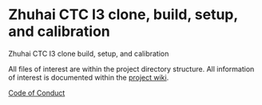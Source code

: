 # Zhuhai CTC I3 clone, build, setup, and calibration
Zhuhai CTC I3 clone build, setup, and calibration

All files of interest are within the project directory structure. All information of interest is documented within the [project wiki](https://github.com/hxmuller/ctc-i3-diy/wiki).

[Code of Conduct](https://github.com/hxmuller/ctc-i3-diy/blob/master/.github/CODE_OF_CONDUCT.md)
